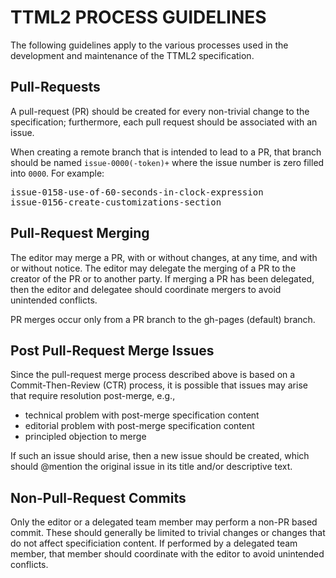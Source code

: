 # TTML2 PROCESS GUIDELINES

The following guidelines apply to the various processes used in the development and maintenance of the TTML2 specification.

## Pull-Requests

A pull-request (PR) should be created for every non-trivial change to the specification; furthermore, each pull request should be associated with an issue.

When creating a remote branch that is intended to lead to a PR, that branch should be named ``issue-0000(-token)+`` where the issue number is zero filled into ``0000``. For example:

<pre>
issue-0158-use-of-60-seconds-in-clock-expression
issue-0156-create-customizations-section
</pre>

## Pull-Request Merging

The editor may merge a PR, with or without changes, at any time, and with or without notice. The editor may delegate the merging of a PR to the creator of the PR or to another party. If merging a PR has been delegated, then the editor and delegatee should coordinate mergers to avoid unintended conflicts.

PR merges occur only from a PR branch to the gh-pages (default) branch.

## Post Pull-Request Merge Issues

Since the pull-request merge process described above is based on a Commit-Then-Review (CTR) process, it is possible that issues may arise that require resolution post-merge, e.g.,

* technical problem with post-merge specification content
* editorial problem with post-merge specification content
* principled objection to merge

If such an issue should arise, then a new issue should be created, which should @mention the original issue in its title and/or descriptive text.

## Non-Pull-Request Commits

Only the editor or a delegated team member may perform a non-PR based commit. These should generally be limited to trivial changes or changes that do not affect specificiation content. If performed by a delegated team member, that member should coordinate with the editor to avoid unintended conflicts.



